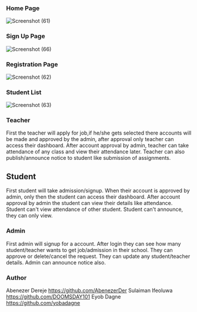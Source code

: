 ### Home Page
![Screenshot (61)](https://github.com/DOOMSDAY101/Edusync/assets/111040170/34f5f4d7-fe6f-4daa-8bcf-8ca5b48190f9)

### Sign Up Page
![Screenshot (66)](https://github.com/DOOMSDAY101/Edusync/assets/111040170/c4c5ee97-63f4-40c0-97e2-c0b73f0ac634)

### Registration Page
![Screenshot (62)](https://github.com/DOOMSDAY101/Edusync/assets/111040170/514d9ee0-053d-4d77-805c-f378b93be0d4)

### Student List
![Screenshot (63)](https://github.com/DOOMSDAY101/Edusync/assets/111040170/63fcd648-2613-4c06-b569-1a44f7fe68fd)


### Teacher
First the teacher will apply for job,if he/she gets selected there accounts will be made and approved by the admin, after approval only teacher can access their dashboard.
After account approval by admin, teacher can take attendance of any class and view their attendance later.
Teacher can also publish/announce notice to student like submission of assignments.

## Student
First student will take admission/signup.
When their account is approved by admin, only then the student can access their dashboard.
After account approval by admin the student can view their details like attendance.
Student can't view attendance of other student.
Student can't announce, they can only view.

### Admin
First admin will signup for a account.
After login they can see how many student/teacher wants to get job/admission in their school.
They can approve or delete/cancel the request.
They can update any student/teacher details.
Admin can announce notice also.


### Author 

Abenezer Dereje https://github.com/AbenezerDer
Sulaiman Ifeoluwa	https://github.com/DOOMSDAY101
Eyob Dagne	https://github.com/yobadagne
